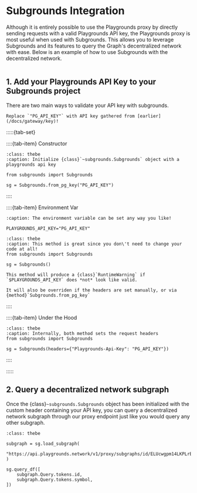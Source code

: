 # Subgrounds Integration
Although it is entirely possible to use the Playgrounds proxy by directly sending requests with a valid Playgrounds API key, the Playgrounds proxy is most useful when used with Subgrounds. This allows you to leverage Subgrounds and its features to query the Graph's decentralized network with ease. Below is an example of how to use Subgrounds with the decentralized network.

```{thebe-button}
```

## 1. Add your Playgrounds API Key to your Subgrounds project

There are two main ways to validate your API key with subgrounds.

```{note}
Replace `"PG_API_KEY"` with API key gathered from [earlier](/docs/gateway/key)!
```

:::::{tab-set}

::::{tab-item} Constructor
```{code-block} python
:class: thebe
:caption: Initialize {class}`~subgrounds.Subgrounds` object with a playgrounds api key

from subgrounds import Subgrounds

sg = Subgrounds.from_pg_key("PG_API_KEY")
```
::::

::::{tab-item} Environment Var
```{code-block} bash
:caption: The environment variable can be set any way you like!

PLAYGROUNDS_API_KEY="PG_API_KEY"
```

```{code-block} python
:class: thebe
:caption: This method is great since you don\'t need to change your code at all!
from subgrounds import Subgrounds

sg = Subgrounds()
```
```{warning}
This method will produce a {class}`RuntimeWarning` if `$PLAYGROUNDS_API_KEY` does *not* look like valid.

It will also be overriden if the headers are set manually, or via {method}`Subgrounds.from_pg_key`
```
::::

::::{tab-item} Under the Hood
```{code-block} python
:class: thebe
:caption: Internally, both method sets the request headers
from subgrounds import Subgrounds

sg = Subgrounds(headers={"Playgrounds-Api-Key": "PG_API_KEY"})
```
::::

:::::

## 2. Query a decentralized network subgraph
Once the {class}`~subgrounds.Subgrounds` object has been initialized with the custom header containing your API key, you can query a decentralized network subgraph through our proxy endpoint just like you would query any other subgraph. 

```{code-block} python
:class: thebe

subgraph = sg.load_subgraph(
    "https://api.playgrounds.network/v1/proxy/subgraphs/id/ELUcwgpm14LKPLrBRuVvPvNKHQ9HvwmtKgKSH6123cr7"
)

sg.query_df([
    subgraph.Query.tokens.id,
    subgraph.Query.tokens.symbol,
])
```
